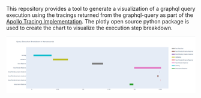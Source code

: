 This repository provides a tool to generate a visualization of a graphql query execution using the tracings returned from the graphql-query as part of the [Apollo Tracing Implementation](https://github.com/apollographql/apollo-tracing). The plotly open source python package is used to create the chart to visualize the execution step breakdown.

![](images/graphql-explainer.png)
